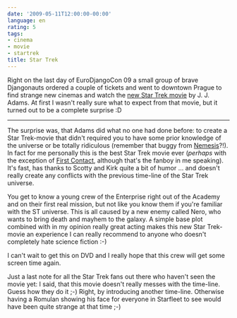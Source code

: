 ```yaml
---
date: '2009-05-11T12:00:00-00:00'
language: en
rating: 5
tags:
- cinema
- movie
- startrek
title: Star Trek
---
```



Right on the last day of EuroDjangoCon 09 a small group of brave Djangonauts
ordered a couple of tickets and went to downtown Prague to find strange new
cinemas and watch the [new Star Trek movie][] by J. J. Adams. At first I wasn't
really sure what to expect from that movie, but it turned out to be a complete
surprise :D

[new star trek movie]: http://www.startrekmovie.com/



-------------------------------

The surprise was, that Adams did what no one had done before: to create
a Star Trek-movie that didn't required you to have some prior knowledge of
the universe or be totally ridiculous (remember that buggy from [Nemesis][]?!).
In fact for me personally this is the best Star Trek movie ever (*perhaps*
with the exception of [First Contact][], although that's the fanboy in me
speaking). It's fast, has thanks to Scotty and Kirk quite a bit of humor ...
and doesn't really create any conflicts with the previous time-line of the Star
Trek universe. 

You get to know a young crew of the Enterprise right out of the Academy and on
their first real mission, but not like you know them if you're familiar with
the ST universe. This is all caused by a new enemy called Nero, who wants to
bring death and mayhem to the galaxy. A simple base plot combined with in my
opinion really great acting makes this new Star Trek-movie an experience I can
really recommend to anyone who doesn't completely hate science fiction :-)

I can't wait to get this on DVD and I really hope that this crew will get some
screen time again.

Just a last note for all the Star Trek fans out there who haven't seen the
movie yet: I said, that this movie doesn't really messes with the time-line.
Guess how they do it ;-) Right, by introducing another time-line. Otherwise
having a Romulan showing his face for everyone in Starfleet to see would have
been quite strange at that time ;-)

[first contact]: http://www.imdb.com/title/tt0117731/
[nemesis]: http://www.imdb.com/title/tt0253754/

